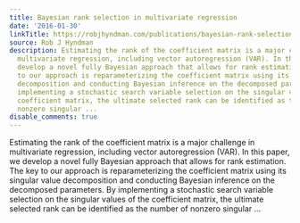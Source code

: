 ```yaml
---
title: Bayesian rank selection in multivariate regression
date: '2016-01-30'
linkTitle: https://robjhyndman.com/publications/bayesian-rank-selection-in-multivariate-regression/
source: Rob J Hyndman
description: Estimating the rank of the coefficient matrix is a major challenge in
  multivariate regression, including vector autoregression (VAR). In this paper, we
  develop a novel fully Bayesian approach that allows for rank estimation. The key
  to our approach is reparameterizing the coefficient matrix using its singular value
  decomposition and conducting Bayesian inference on the decomposed parameters. By
  implementing a stochastic search variable selection on the singular values of the
  coefficient matrix, the ultimate selected rank can be identified as the number of
  nonzero singular ...
disable_comments: true
---
```

Estimating the rank of the coefficient matrix is a major challenge in multivariate regression, including vector autoregression (VAR). In this paper, we develop a novel fully Bayesian approach that allows for rank estimation. The key to our approach is reparameterizing the coefficient matrix using its singular value decomposition and conducting Bayesian inference on the decomposed parameters. By implementing a stochastic search variable selection on the singular values of the coefficient matrix, the ultimate selected rank can be identified as the number of nonzero singular ...